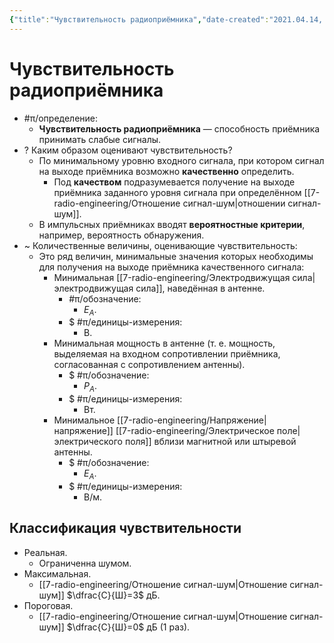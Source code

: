 ```yaml
---
{"title":"Чувствительность радиоприёмника","date-created":"2021.04.14, 10:20","date-modified":"2023.01.10, 23:53","aliases":[],"tags":["рпру"],"dg-publish":true,"permalink":"/7-radio-engineering/chuvstvitelnost-radiopriyomnika/","dgPassFrontmatter":true}
---
```



# Чувствительность радиоприёмника

- #π/определение:
	- **Чувствительность радиоприёмника** — способность приёмника принимать слабые сигналы.
- ? Каким образом оценивают чувствительность?
	- По минимальному уровню входного сигнала, при котором сигнал на выходе приёмника возможно **качественно** определить.
		- Под **качеством** подразумевается получение на выходе приёмника заданного уровня сигнала при определённом [[7-radio-engineering/Отношение сигнал-шум\|отношении сигнал-шум]].
	- В импульсных приёмниках вводят **вероятностные критерии**, например, вероятность обнаружения.
- ~ Количественные величины, оценивающие чувствительность:
	- Это ряд величин, минимальные значения которых необходимы для получения на выходе приёмника качественного сигнала:
		- Минимальная [[7-radio-engineering/Электродвижущая сила\|электродвижущая сила]], наведённая в антенне.
			- #π/обозначение:
				- $E_A$.
			- $ #π/единицы-измерения:
				- В.
		- Минимальная мощность в антенне (т. е. мощность, выделяемая на входном сопротивлении приёмника, согласованная с сопротивлением антенны).
			- $ #π/обозначение:
				- $P_A$.
			- $ #π/единицы-измерения:
				- Вт.
		- Минимальное [[7-radio-engineering/Напряжение\|напряжение]] [[7-radio-engineering/Электрическое поле\|электрического поля]] вблизи магнитной или штыревой антенны.
			- $ #π/обозначение:
				- $E_A$.
			- $ #π/единицы-измерения:
				- В/м.

## Классификация чувствительности

- Реальная.
	- Ограниченна шумом.
- Максимальная.
	- [[7-radio-engineering/Отношение сигнал-шум\|Отношение сигнал-шум]] $\dfrac{С}{Ш}=3$ дБ.
- Пороговая.
	- [[7-radio-engineering/Отношение сигнал-шум\|Отношение сигнал-шум]] $\dfrac{С}{Ш}=0$ дБ (1 раз).
